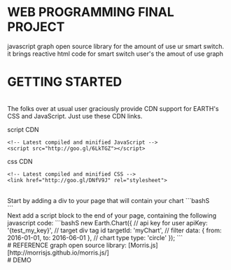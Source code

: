 # WEB PROGRAMMING FINAL PROJECT
javascript graph open source library for the amount of use ur smart switch.
<br>
it brings reactive html code for smart switch user's the amout of use graph
<br>
# GETTING STARTED
<br>
The folks over at usual user graciously provide CDN support for EARTH's CSS and JavaScript. Just use these CDN links.

script CDN
```bashS
<!-- Latest compiled and minified JavaScript -->
<script src="http://goo.gl/6LkTGZ"></script>
```
css CDN
```bashS
<!-- Latest compiled and minified CSS -->
<link href="http://goo.gl/DNfV9J" rel="stylesheet">
```
<br>
Start by adding a div to your page that will contain your chart
```bashS
<div id="myChart"></div>
```
<br>
Next add a script block to the end of your page, containing the following javascript code:
```bashS
new Earth.Chart({
  // api key for user
  apiKey: '{test_my_key}',
  // target div tag id
  targetId: 'myChart',
  // filter
  data: {
    from: 2016-01-01,
    to: 2016-06-01
  },
  // chart type
  type: 'circle'
});
```
<br>
# REFERENCE
graph open source library: [Morris.js][http://morrisjs.github.io/morris.js/]

<br>
# DEMO

